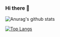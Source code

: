 ### Hi there 👋
![Anurag's github stats](https://github-readme-stats.vercel.app/api?username=Lan-ce-lot&theme=dark&show_icons=true)

[![Top Langs](https://github-readme-stats.vercel.app/api/top-langs/?username=Lan-ce-lot&theme=dark)](https://github.com/anuraghazra/github-readme-stats)
<!--
**Lan-ce-lot/Lan-ce-lot** is a ✨ _special_ ✨ repository because its `README.md` (this file) appears on your GitHub profile.

Here are some ideas to get you started:

- 🔭 I’m currently working on ...
- 🌱 I’m currently learning ...
- 👯 I’m looking to collaborate on ...
- 🤔 I’m looking for help with ...
- 💬 Ask me about ...
- 📫 How to reach me: ...
- 😄 Pronouns: ...
- ⚡ Fun fact: ...
-->
